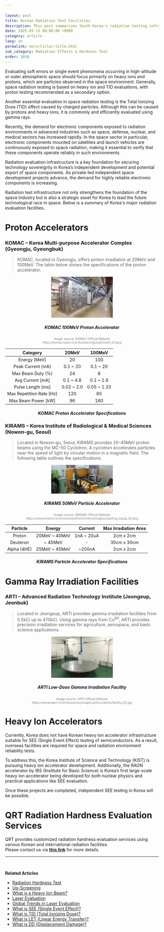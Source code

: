 ```yaml
---

layout: post
title: Korean Radiation Test Facilities
description: This post summarizes South Korea's radiation testing infrastructure, including proton and gamma facilities such as KOMAC, KIRAMS, and ARTI. It also covers the current lack of heavy ion accelerators and future plans like RAON and KIST initiatives.
date: 2025-03-13 00:00:00 +0900
category: article
lang: en
permalink: en/article/:title.html
sub_category: Radiation Effects & Hardness Test
order: 1010
---
```


Evaluating soft errors or single event phenomena occurring in high-altitude or outer atmospheric space should focus primarily on heavy ions and protons, which are particles observed in the space environment. Generally, space radiation testing is based on heavy ion and TID evaluations, with proton testing recommended as a secondary option.<br>

Another essential evaluation in space radiation testing is the Total Ionizing Dose (TID) effect caused by charged particles. Although this can be caused by protons and heavy ions, it is commonly and efficiently evaluated using gamma rays. <br>

Recently, the demand for electronic components exposed to radiation environments in advanced industries such as space, defense, nuclear, and medical sectors has increased rapidly. In the space sector in particular, electronic components mounted on satellites and launch vehicles are continuously exposed to space radiation, making it essential to verify that these components operate reliably in such environments. <br>

Radiation evaluation infrastructure is a key foundation for securing technology sovereignty in Korea’s independent development and potential export of space components. As private-led independent space development projects advance, the demand for highly reliable electronic components is increasing. <br>

Radiation test infrastructure not only strengthens the foundation of the space industry but is also a strategic asset for Korea to lead the future technological race in space. Below is a summary of Korea's major radiation evaluation facilities.

# Proton Accelerators

### KOMAC – Korea Multi-purpose Accelerator Complex (Gyeongju, Gyeongbuk)

> KOMAC, located in Gyeongju, offers proton irradiation at 20MeV and 100MeV. The table below shows the specifications of the proton accelerator.

<p align="center"> 
  <img src="/assets/Articles/양성자과학연구단.webp" alt="KOMAC 100MeV Proton Accelerator" style="width: 40%;">
</p>

<div align="center"> 
<h5>KOMAC 100MeV Proton Accelerator</h5>
</div>
<div align="center" style="font-size: 10px; color: gray; ">
  Image source: KOMAC Official Website<br>
  https://komac.kaeri.re.kr/komac/img/sub/inst01_01.png
</div>

<div align="center">

|          Category         |    20MeV    |    100MeV    |
| :-----------------------: | :---------: | :----------: |
|       Energy \[MeV]       |      20     |      100     |
|     Peak Current (mA)     |  0.1 \~ 20  |   0.1 \~ 20  |
|     Max Beam Duty (%)     |      24     |       8      |
|     Avg Current \[mA]     |  0.1 \~ 4.8 |  0.1 \~ 1.6  |
|     Pulse Length \[ms]    | 0.02 \~ 2.0 | 0.05 \~ 1.33 |
| Max Repetition Rate \[Hz] |     120     |      60      |
|    Max Beam Power \[kW]   |      96     |      160     |

</div>
<div align="center"> 
<h5>KOMAC Proton Accelerator Specifications</h5>
</div>

### KIRAMS – Korea Institute of Radiological & Medical Sciences (Nowon-gu, Seoul)

> Located in Nowon-gu, Seoul, KIRAMS provides 20–45MeV proton beams using the MC-50 Cyclotron. A cyclotron accelerates particles near the speed of light by circular motion in a magnetic field. The following table outlines the specifications.

<p align="center"> 
  <img src="/assets/Articles/KIRAMS.webp" alt="KIRAMS MC-50 Cyclotron" style="width: 40%;">
</p>

<div align="center"> 
<h5>KIRAMS 50MeV Particle Accelerator</h5>
</div>
<div align="center" style="font-size: 10px; color: gray; ">
  Image source: KIRAMS Official Website<br>
  https://www.kirams.re.kr/common/front/rirams/images/sub/img_equip_02.png
</div>

<div align="center">

|   Particle  |     Energy     |   Current   | Max Irradiation Area |
| :---------: | :------------: | :---------: | :------------------: |
|    Proton   | 20MeV \~ 40MeV | 1nA \~ 20uA |       2cm x 2cm      |
|   Deuteron  |    \~ 45MeV    |      -      |      30cm x 30cm     |
| Alpha (4HE) | 25MeV \~ 45MeV |   \~200nA   |       2cm x 2cm      |

</div>
<div align="center"> 
<h5>KIRAMS Particle Accelerator Specifications</h5>
</div>

# Gamma Ray Irradiation Facilities

### ARTI – Advanced Radiation Technology Institute (Jeongeup, Jeonbuk)

> Located in Jeongeup, ARTI provides gamma irradiation facilities from 0.5kCi up to 470kCi. Using gamma rays from Co<sup>60</sup>, ARTI provides precision irradiation services for agriculture, aerospace, and basic science applications.

<p align="center"> 
  <img src="/assets/Articles/ARTI.webp" alt="ARTI Low-Dose Gamma Irradiation Facility" style="width: 40%;">
</p>

<div align="center"> 
<h5>ARTI Low-Dose Gamma Irradiation Facility</h5>
</div>
<div align="center" style="font-size: 10px; color: gray; ">
  Image source: ARTI Official Website<br>
  https://www.kaeri.re.kr/resources/images/arti/contents/facility_02.jpg
</div>

# Heavy Ion Accelerators

Currently, Korea does not have Korean heavy ion accelerator infrastructure suitable for SEE (Single Event Effect) testing of semiconductors. As a result, overseas facilities are required for space and radiation environment reliability tests.

To address this, the Korea Institute of Science and Technology (KIST) is pursuing heavy ion accelerator development. Additionally, the RAON accelerator by IBS (Institute for Basic Science) is Korea’s first large-scale heavy ion accelerator being developed for both nuclear physics and practical applications like SEE evaluation.

Once these projects are completed, independent SEE testing in Korea will be possible.

# QRT Radiation Hardness Evaluation Services

QRT provides customized radiation hardness evaluation services using various Korean and international radiation facilities.<br>
Please contact us via **[this link](https://www.qrtkr.com/kr/customer/inquiry.php)** for more details.

---

<br/>

**Related Articles**

* [Radiation Hardness Test](/en/article/3.방사선-내성-평가.html)
* [Up-Screening](/en/article/12.upScreening.html)
* [What is a Heavy Ion Beam?](/en/article/10.중이온.html)
* [Laser Evaluation](/en/article/4.레이저평가.html)
* [Global Trends in Laser Evaluation](/en/article/9.레이저평가-세계동향.html)
* [What is SEE (Single Event Effect)?](/en/article/1.-SEE.html)
* [What is TID (Total Ionizing Dose)?](/en/article/7.TID.html)
* [What is LET (Linear Energy Transfer)?](/en/article/6.LET.html)
* [What is DD (Displacement Damage)?](/en/article/18.DD.html)
